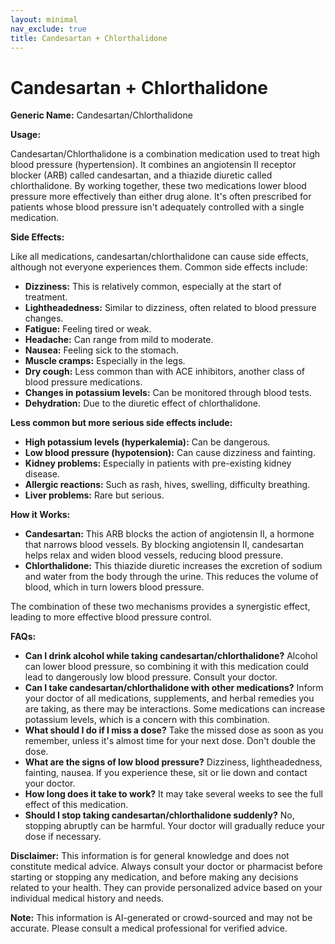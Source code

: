 ```yaml
---
layout: minimal
nav_exclude: true
title: Candesartan + Chlorthalidone
---
```


# Candesartan + Chlorthalidone

**Generic Name:** Candesartan/Chlorthalidone

**Usage:**

Candesartan/Chlorthalidone is a combination medication used to treat high blood pressure (hypertension).  It combines an angiotensin II receptor blocker (ARB) called candesartan, and a thiazide diuretic called chlorthalidone.  By working together, these two medications lower blood pressure more effectively than either drug alone.  It's often prescribed for patients whose blood pressure isn't adequately controlled with a single medication.


**Side Effects:**

Like all medications, candesartan/chlorthalidone can cause side effects, although not everyone experiences them. Common side effects include:

* **Dizziness:** This is relatively common, especially at the start of treatment.
* **Lightheadedness:** Similar to dizziness, often related to blood pressure changes.
* **Fatigue:** Feeling tired or weak.
* **Headache:**  Can range from mild to moderate.
* **Nausea:** Feeling sick to the stomach.
* **Muscle cramps:**  Especially in the legs.
* **Dry cough:** Less common than with ACE inhibitors, another class of blood pressure medications.
* **Changes in potassium levels:**  Can be monitored through blood tests.
* **Dehydration:** Due to the diuretic effect of chlorthalidone.


**Less common but more serious side effects include:**

* **High potassium levels (hyperkalemia):** Can be dangerous.
* **Low blood pressure (hypotension):** Can cause dizziness and fainting.
* **Kidney problems:**  Especially in patients with pre-existing kidney disease.
* **Allergic reactions:**  Such as rash, hives, swelling, difficulty breathing.
* **Liver problems:**  Rare but serious.


**How it Works:**

* **Candesartan:** This ARB blocks the action of angiotensin II, a hormone that narrows blood vessels. By blocking angiotensin II, candesartan helps relax and widen blood vessels, reducing blood pressure.
* **Chlorthalidone:** This thiazide diuretic increases the excretion of sodium and water from the body through the urine. This reduces the volume of blood, which in turn lowers blood pressure.

The combination of these two mechanisms provides a synergistic effect, leading to more effective blood pressure control.


**FAQs:**

* **Can I drink alcohol while taking candesartan/chlorthalidone?**  Alcohol can lower blood pressure, so combining it with this medication could lead to dangerously low blood pressure.  Consult your doctor.
* **Can I take candesartan/chlorthalidone with other medications?**  Inform your doctor of all medications, supplements, and herbal remedies you are taking, as there may be interactions.  Some medications can increase potassium levels, which is a concern with this combination.
* **What should I do if I miss a dose?** Take the missed dose as soon as you remember, unless it's almost time for your next dose.  Don't double the dose.
* **What are the signs of low blood pressure?** Dizziness, lightheadedness, fainting, nausea.  If you experience these, sit or lie down and contact your doctor.
* **How long does it take to work?**  It may take several weeks to see the full effect of this medication.
* **Should I stop taking candesartan/chlorthalidone suddenly?**  No, stopping abruptly can be harmful.  Your doctor will gradually reduce your dose if necessary.


**Disclaimer:** This information is for general knowledge and does not constitute medical advice.  Always consult your doctor or pharmacist before starting or stopping any medication, and before making any decisions related to your health.  They can provide personalized advice based on your individual medical history and needs.


**Note:** This information is AI-generated or crowd-sourced and may not be accurate. Please consult a medical professional for verified advice.